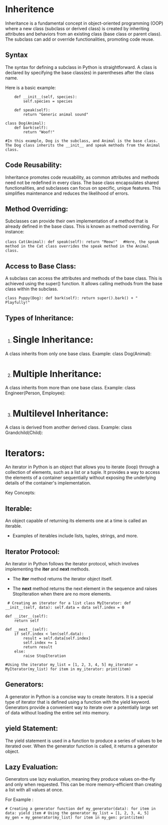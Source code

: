 # Inheritence

Inheritance is a fundamental concept in object-oriented programming (OOP) 
where a new class (subclass or derived class) is created by inheriting attributes
and behaviors from an existing class (base class or parent class). 
The subclass can add or override functionalities, promoting code reuse.

## Syntax

The syntax for defining a subclass in Python is straightforward.
A class is declared by specifying the base class(es) in parentheses after the class name. 

Here is a basic example:
````class Animal:
    def __init__(self, species):
        self.species = species

    def speak(self):
        return "Generic animal sound"

class Dog(Animal):
    def bark(self):
        return "Woof!"
````

```#In this example, Dog is the subclass, and Animal is the base class. The Dog class inherits the __init__ and speak methods from the Animal class.```


## Code Reusability:

Inheritance promotes code reusability, as common attributes and methods need not be redefined in every class. 
The base class encapsulates shared functionalities, and subclasses can focus on specific, unique features.
This simplifies maintenance and reduces the likelihood of errors.

## Method Overriding:

Subclasses can provide their own implementation of a method that is already defined in the base class.
This is known as method overriding. For instance:

``class Cat(Animal):
    def speak(self):
        return "Meow!"
        ``
       `` #Here, the speak method in the Cat class overrides the speak method in the Animal class.``

       
    
  ## Access to Base Class:
  
A subclass can access the attributes and methods of the base class. 
This is achieved using the super() function. 
It allows calling methods from the base class within the subclass.

``class Puppy(Dog):
    def bark(self):
        return super().bark() + " Playfully!"``
    
        
## Types of Inheritance:

1. # Single Inheritance:

A class inherits from only one base class.
Example: class Dog(Animal):

2. # Multiple Inheritance:

A class inherits from more than one base class.
Example: class Engineer(Person, Employee):

3. # Multilevel Inheritance:

A class is derived from another derived class.
Example: class Grandchild(Child):

# Iterators:

An iterator in Python is an object that allows you to iterate (loop) through a collection of elements, such as a list or a tuple. 
It provides a way to access the elements of a container sequentially without exposing the underlying details of the container's implementation.

Key Concepts:

## Iterable:

An object capable of returning its elements one at a time is called an iterable.
- Examples of iterables include lists, tuples, strings, and more.
  
## Iterator Protocol:

An iterator in Python follows the iterator protocol, which involves implementing the __iter__ and __next__ methods.
- The __iter__ method returns the iterator object itself.
  
- The __next__ method returns the next element in the sequence and raises StopIteration when there are no more elements.


`` # Creating an iterator for a list
class MyIterator:
    def __init__(self, data):
        self.data = data
        self.index = 0``

    def __iter__(self):
        return self

    def __next__(self):
        if self.index < len(self.data):
            result = self.data[self.index]
            self.index += 1
            return result
        else:
            raise StopIteration

`` #Using the iterator
my_list = [1, 2, 3, 4, 5]
my_iterator = MyIterator(my_list)
for item in my_iterator:
    print(item) ``


## Generators:

A generator in Python is a concise way to create iterators.
It is a special type of iterator that is defined using a function with the yield keyword. 
Generators provide a convenient way to iterate over a potentially large set of data without loading the entire set into memory.



## yield Statement:

The yield statement is used in a function to produce a series of values to be iterated over.
When the generator function is called, it returns a generator object.

## Lazy Evaluation:

Generators use lazy evaluation, meaning they produce values on-the-fly and only when requested.
This can be more memory-efficient than creating a list with all values at once.

For Example :

`` # Creating a generator function
def my_generator(data):
    for item in data:
        yield item
        # Using the generator
        my_list = [1, 2, 3, 4, 5]
        my_gen = my_generator(my_list)
        for item in my_gen:
    print(item) ``


